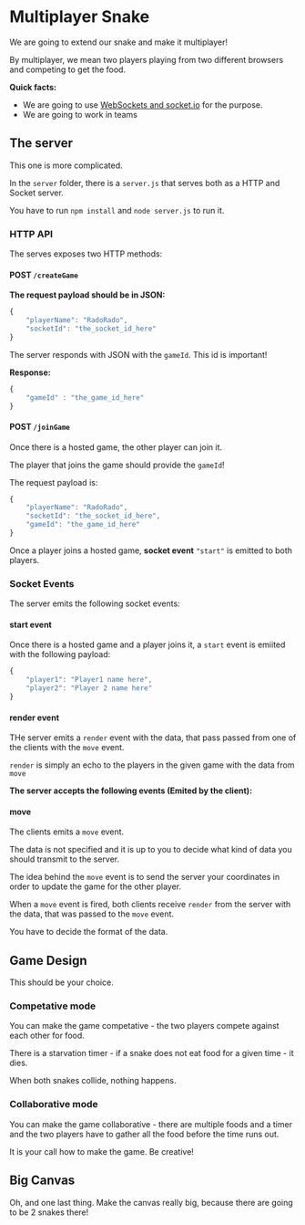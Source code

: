 # Multiplayer Snake

We are going to extend our snake and make it multiplayer!

By multiplayer, we mean two players playing from two different browsers and competing to get the food.

__Quick facts:__

* We are going to use [WebSockets and socket.io](https://github.com/HackBulgaria/Frontend-JavaScript-1/blob/master/week6/materials.md) for the purpose.
* We are going to work in teams

## The server

This one is more complicated.

In the `server` folder, there is a `server.js` that serves both as a HTTP and Socket server.

You have to run `npm install` and `node server.js` to run it.

### HTTP API

The serves exposes two HTTP methods:

#### POST `/createGame`

__The request payload should be in JSON:__

```javascript
{
    "playerName": "RadoRado",
    "socketId": "the_socket_id_here"
}
```

The server responds with JSON with the `gameId`. This id is important!

__Response:__

```javascript
{
    "gameId" : "the_game_id_here"
}
```

#### POST `/joinGame`

Once there is a hosted game, the other player can join it.

The player that joins the game should provide the `gameId`!

The request payload is:

```javascript
{
    "playerName": "RadoRado",
    "socketId": "the_socket_id_here",
    "gameId": "the_game_id_here"
}
```

Once a player joins a hosted game, __socket event__ `"start"` is emitted to both players.


### Socket Events

The server emits the following socket events:

#### start event

Once there is a hosted game and a player joins it, a `start` event is emiited with the following payload:

```javascript
{
    "player1": "Player1 name here",
    "player2": "Player 2 name here"
}
```

#### render event

THe server emits a `render` event with the data, that pass passed from one of the clients with the `move` event.

`render` is simply an echo to the players in the given game with the data from `move`

__The server accepts the following events (Emited by the client):__

#### move

The clients emits a `move` event.

The data is not specified and it is up to you to decide what kind of data you should transmit to the server.

The idea behind the `move` event is to send the server your coordinates in order to update the game for the other player.


When a `move` event is fired, both clients receive `render` from the server with the data, that was passed to the `move` event.

You have to decide the format of the data.

## Game Design

This should be your choice.

### Competative mode

You can make the game competative - the two players compete against each other for food.

There is a starvation timer - if a snake does not eat food for a given time - it dies.

When both snakes collide, nothing happens.

### Collaborative mode

You can make the game collaborative - there are multiple foods and a timer and the two players have to gather all the food before the time runs out.

It is your call how to make the game. Be creative!

## Big Canvas

Oh, and one last thing. Make the canvas really big, because there are going to be 2 snakes there!
